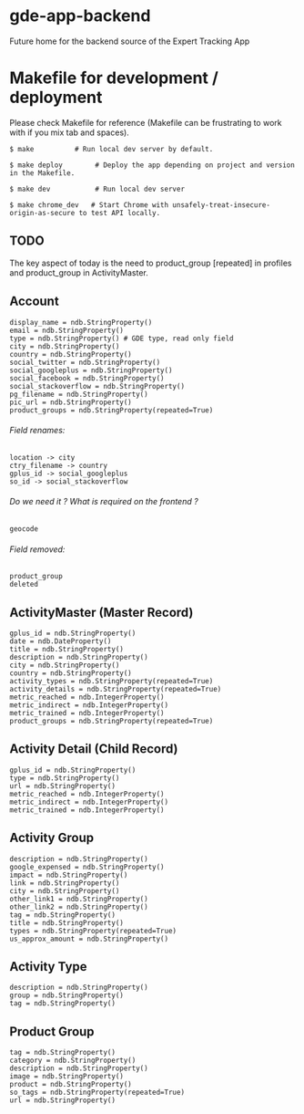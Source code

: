 # gde-app-backend
Future home for the backend source of the Expert Tracking App

# Makefile for development / deployment
Please check Makefile for reference (Makefile can be frustrating to work with if you mix tab and spaces).

    $ make          # Run local dev server by default.

    $ make deploy        # Deploy the app depending on project and version in the Makefile.

    $ make dev           # Run local dev server

    $ make chrome_dev   # Start Chrome with unsafely-treat-insecure-origin-as-secure to test API locally.

## TODO
The key aspect of today is the need to product_group [repeated] in profiles and product_group in ActivityMaster.

## Account
    display_name = ndb.StringProperty()
    email = ndb.StringProperty()
    type = ndb.StringProperty() # GDE type, read only field
    city = ndb.StringProperty()
    country = ndb.StringProperty()
    social_twitter = ndb.StringProperty()
    social_googleplus = ndb.StringProperty()
    social_facebook = ndb.StringProperty()
    social_stackoverflow = ndb.StringProperty()
    pg_filename = ndb.StringProperty()
    pic_url = ndb.StringProperty()
    product_groups = ndb.StringProperty(repeated=True)
    
###### Field renames:
    location -> city
    ctry_filename -> country
    gplus_id -> social_googleplus
    so_id -> social_stackoverflow
###### Do we need it ? What is required on the frontend ?
    geocode
###### Field removed:
    product_group
    deleted


## ActivityMaster (Master Record)
    gplus_id = ndb.StringProperty()
    date = ndb.DateProperty()
    title = ndb.StringProperty()
    description = ndb.StringProperty()
    city = ndb.StringProperty()
    country = ndb.StringProperty()
    activity_types = ndb.StringProperty(repeated=True)
    activity_details = ndb.StringProperty(repeated=True)
    metric_reached = ndb.IntegerProperty()
    metric_indirect = ndb.IntegerProperty()
    metric_trained = ndb.IntegerProperty()
    product_groups = ndb.StringProperty(repeated=True)

## Activity Detail (Child Record)
    gplus_id = ndb.StringProperty()
    type = ndb.StringProperty()
    url = ndb.StringProperty()
    metric_reached = ndb.IntegerProperty()
    metric_indirect = ndb.IntegerProperty()
    metric_trained = ndb.IntegerProperty()

## Activity Group
    description = ndb.StringProperty()
    google_expensed = ndb.StringProperty()
    impact = ndb.StringProperty()
    link = ndb.StringProperty()
    city = ndb.StringProperty()
    other_link1 = ndb.StringProperty()
    other_link2 = ndb.StringProperty()
    tag = ndb.StringProperty()
    title = ndb.StringProperty()
    types = ndb.StringProperty(repeated=True)
    us_approx_amount = ndb.StringProperty()


## Activity Type
    description = ndb.StringProperty()
    group = ndb.StringProperty()
    tag = ndb.StringProperty()

## Product Group
    tag = ndb.StringProperty()
    category = ndb.StringProperty()
    description = ndb.StringProperty()
    image = ndb.StringProperty()
    product = ndb.StringProperty()
    so_tags = ndb.StringProperty(repeated=True)
    url = ndb.StringProperty()